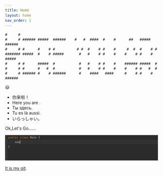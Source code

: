 ```yaml
---
title: Home
layout: home
nav_order: 1
---
```

```text
#     #                                                                     
#     # ###### #####  ######    #   #  ####  #    #      ##   #####  ###### 
#     # #      #    # #          # #  #    # #    #     #  #  #    # #      
####### #####  #    # #####       #   #    # #    #    #    # #    # #####  
#     # #      #####  #           #   #    # #    #    ###### #####  #      
#     # #      #   #  #           #   #    # #    #    #    # #   #  #      
#     # ###### #    # ######      #    ####   ####     #    # #    # ###### 

```
😃
- 你来啦！
- Here you are .
- Ты здесь.
- Tu es là aussi.
- いらっしゃい。

Ok,Let's Go……


![hello_world.gif](assets%2Fimg%2Fhello_world.gif)



[It is my git](https://github.com/deipss).



